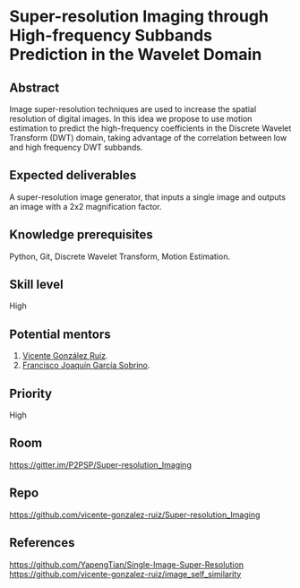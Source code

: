 # Super-resolution Imaging through High-frequency Subbands Prediction in the Wavelet Domain

## Abstract

Image super-resolution techniques are used to increase the spatial
resolution of digital images. In this idea we propose to use motion
estimation to predict the high-frequency coefficients in the Discrete
Wavelet Transform (DWT) domain, taking advantage of the correlation
between low and high frequency DWT subbands.

## Expected deliverables

A super-resolution image generator, that inputs a single image and
outputs an image with a 2x2 magnification factor.

## Knowledge prerequisites

Python, Git, Discrete Wavelet Transform, Motion Estimation.

## Skill level

High

## Potential mentors

1. [Vicente González Ruiz](https://w3.ual.es/~vruiz/Investigacion/index.html).
2. [Francisco Joaquín García Sobrino](https://www.researchgate.net/profile/Joaquin_Garcia-Sobrino).

## Priority

High

## Room

https://gitter.im/P2PSP/Super-resolution_Imaging

## Repo

https://github.com/vicente-gonzalez-ruiz/Super-resolution_Imaging

## References

https://github.com/YapengTian/Single-Image-Super-Resolution
https://github.com/vicente-gonzalez-ruiz/image_self_similarity
